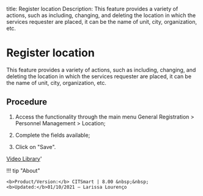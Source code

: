 title: Register location
Description: This feature provides a variety of actions, such as including, changing, and deleting the location in which the services requester are placed, it can be the name of unit, city, organization, etc. 
# Register location

This feature provides a variety of actions, such as including, changing, and deleting the location in which the services requester are placed, it can be the name of unit, city, organization, etc.

Procedure
-------------

1.  Access the functionality through the main menu General Registration \>
    Personnel Management \> Location;

2.  Complete the fields available;

3.  Click on "Save".

<i class='fa fa-youtube-play  fa-2x' style='color:#97ce17;vertical-align: middle;'> </i> [Video Library](https://www.youtube.com/playlist?list=PLB5qK2uzf2ROVt1SUUxco2tWF8E99_eva)'

!!! tip "About"

    <b>Product/Version:</b> CITSmart | 8.00 &nbsp;&nbsp;
    <b>Updated:</b>01/10/2021 – Larissa Lourenço

